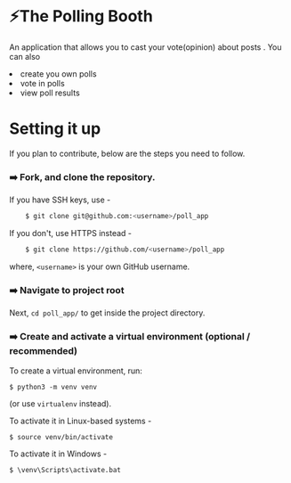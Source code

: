 # :zap:The Polling Booth
An application that allows you to cast your vote(opinion) about posts .
You can also
<li>create you own polls</li>
<li>vote in polls</li>
<li>view poll results</li>

# Setting it up

If you plan to contribute, below are the steps you need to follow.

### :arrow_right: Fork, and clone the repository.

If you have SSH keys, use -
```sh
    $ git clone git@github.com:<username>/poll_app
```
If you don't, use HTTPS instead -
```sh
    $ git clone https://github.com/<username>/poll_app
```
where, `<username>` is your own GitHub username.

### :arrow_right: Navigate to project root
Next, `cd poll_app/` to get inside the project directory.

### :arrow_right: Create and activate a virtual environment (optional / recommended)

To create a virtual environment, run:

    $ python3 -m venv venv
(or use `virtualenv` instead).

To activate it in Linux-based systems -

    $ source venv/bin/activate

To activate it in Windows -

    $ \venv\Scripts\activate.bat
